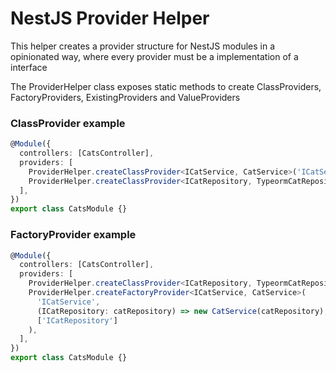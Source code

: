 # NestJS Provider Helper

This helper creates a provider structure for NestJS modules in a opinionated way, where every provider must be a implementation of a interface

The ProviderHelper class exposes static methods to create ClassProviders, FactoryProviders, ExistingProviders and ValueProviders

### ClassProvider example

```ts
@Module({
  controllers: [CatsController],
  providers: [
    ProviderHelper.createClassProvider<ICatService, CatService>('ICatService', CatService),
    ProviderHelper.createClassProvider<ICatRepository, TypeormCatRepository>('ICatRepository', CatRepository),
  ],
})
export class CatsModule {}
```

### FactoryProvider example

```ts
@Module({
  controllers: [CatsController],
  providers: [
    ProviderHelper.createClassProvider<ICatRepository, TypeormCatRepository>('ICatRepository', CatRepository),
    ProviderHelper.createFactoryProvider<ICatService, CatService>(
      'ICatService',
      (ICatRepository: catRepository) => new CatService(catRepository),
      ['ICatRepository']
    ),
  ],
})
export class CatsModule {}
```
